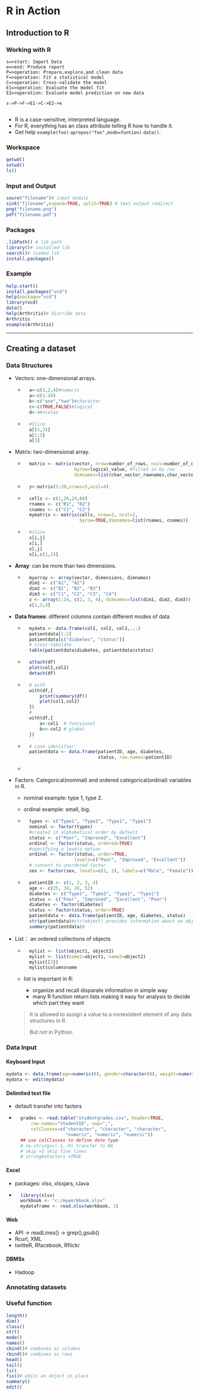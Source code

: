 # R in Action

## Introduction to R

### Working with R

```flow
s=>start: Import Data
e=>end: Produce report
P=>operation: Prepare,explore,and clean data
F=>operation: Fit a statistical model
C=>operation: Cross-validate the model
E1=>operation: Evaluate the model fit 
E2=>operation: Evaluate model prediction on new data

s->P->F->E1->C->E2->e


```

* R is a case-sensitive, interpreted language.
* For R, everything has an class attribute telling R how to handle it.
* Get help `example(foo)` `apropos("foo",mode=funtion)` `data()`.

### Workspace

```R
getwd()
setwd()
ls()
```

### Input and Output

```R
soure("filename")# input module
sink("filename",expand=TRUE, split=TRUE) # text output redirect
png("filename.png")
pdf("filename.pdf")
```

### Packages

```R
.libPath() # lib path
library()# installed lib
search()# loaded lib
install.packages()
```

### Example

```R
help.start()
install.packages("vcd")
help(package="vcd")
library(vcd)
data()
help(Arthritis)# discribe data
Arthritis
example(Arthritis)
```

---

## Creating a dataset

### Data Structures

*  Vectors: one-dimensional arrays.

    * ```R
        a<-c(1,2,4)#numeric 
        a<-c(1:10)
        b<-c("one","two")#character
        c<-c(TRUE,FALSE)#logical
        d<-4#scalas
        ```

    * ```R
        #Slice
        a[(1,3)]
        a[1:3]
        a[3]
        ```

* Matrix: two-dimensional array.

    * ```R 
        matrix <- matrix(vector, nrow=number_of_rows, ncol=number_of_columns,
                         byrow=logical_value, #filled in by row
                         dimnames=list(char_vector_rownames,char_vector_colnames))
        ```

    * ```R
        y<-matrix(1:20,nrows=5,ncol=4)
        ```

    * ```R
        cells <- c(1,26,24,68)
        rnames <- c("R1", "R2")
        cnames <- c("C1", "C2") 
        mymatrix <- matrix(cells, nrow=2, ncol=2, 
                           byrow=TRUE,dimnames=list(rnames, cnames)) 
        ```

    * ```R
        #slice
        x[i,j]
        x[i,]
        x[,j]
        x[i,c(1,2)]
        ```

* **Array**: can be more than two dimensions.

    * ```R
        myarray <- array(vector, dimensions, dimnames)
        dim1 <- c("A1", "A2")
        dim2 <- c("B1", "B2", "B3")
        dim3 <- c("C1", "C2", "C3", "C4")
        z <- array(1:24, c(2, 3, 4), dimnames=list(dim1, dim2, dim3))
        z[1,3,4]
        ```

* **Data frames**: different columns contain different modes of data

    * ```R
        mydata <- data.frame(col1, col2, col3,...)
        patientdata[1:2]
        patientdata[c("diabetes", "status")]
        # cross-tabulate 
        table(patientdata$diabetes, patientdata$status)
        ```

    * ```R
        attach(df)
        plot(col1,col2)
        detach(df)
        ```

    * ```R
        # with
        with(df,{
            print(summary(df))
            plot(col1,col2)
        })
        #
        with(df,{
            a<-col1  # funcyional
            b<<-col2 # global
        })
        ```

    * ```R
        # case identifier
        patientdata <- data.frame(patientID, age, diabetes, 
                                  status, row.names=patientID)
        ```

    * 

* Factors: Categorical(nominal) and ordered categorical(ordinal) variables in R.

    * nominal example: type 1, type 2.

    * ordinal example: small, big.

    * ```R
        types <- c("Type1", "Type2", "Type1", "Type1")
        nominal <- factor(types)
        #created in alphabetical order by default
        status <- c("Poor", "Improved", "Excellent")
        ordinal <- factor(status, ordered=TRUE) 
        #specifying a levels option
        ordinal <- factor(status, order=TRUE, 
                         levels=c("Poor", "Improved", "Excellent"))
        # convert to unordered factor
        sex <- factor(sex, levels=c(1, 2), labels=c("Male", "Female"))
        ```

    * ```R
        patientID <- c(1, 2, 3, 4)
        age <- c(25, 34, 28, 52)
        diabetes <- c("Type1", "Type2", "Type1", "Type1")
        status <- c("Poor", "Improved", "Excellent", "Poor")
        diabetes <- factor(diabetes)
        status <- factor(status, order=TRUE)
        patientdata <- data.frame(patientID, age, diabetes, status)
        str(patientdata)#str(object) provides information about an object in R
        summary(patientdata)#
        ```

* List： an ordered collections of objects

    * ```R
        mylist <- list(object1, object2)
        mylist <- list(name1=object1, name2=object2)
        mylist[[2]]
        mylist$columnsname
        ```

    * list is important in R:

        * organize and recall disparate information in simple way
        * many R function return lists making it easy for analysis to decide which part they want

    > It is allowed to assign a value to a nonexistent element of any data structures in R.
    >
    > But not in Python.

### Data Input

#### Keyboard Input

```R
mydata <- data.frame(age=numeric(0), gender=character(0), weight=numeric(0))
mydata <- edit(mydata)
```

#### Delimited text file

* default transfer into factors

* ```R
    grades <- read.table("studentgrades.csv", header=TRUE,
        row.names="StudentID", sep=",",
        colClasses=c("character", "character", "character",  
                     "numeric", "numeric", "numeric"))
    ## use colClasses to define date type
    # na.string=c(-1,-9) transfer to NA
    # skip =5 skip five lines
    # stringAsFactors =TRUE 
    ```

#### Excel

* packages: xlsx, xlsxjars, rJava

* ```R
    library(xlsx)
    workbook <- "c:/myworkbook.xlsx"
    mydataframe <- read.xlsx(workbook, 1)
    ```

#### Web

* API -> readLines() -> grep(),gsub()
* Rcurl, XML
* twitteR, Rfacebook, Rflickr

#### DBMSs

* Hadoop

### Annotating datasets

### Useful function

```R
length()
dim()
class()
str()
mode()
names()
cbind()# combines as columns
rbind()# combines as rows
head()
tail()
ls()
fix()# edits an object in place
summary()
edit()
```



